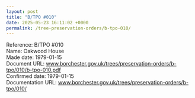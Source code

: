 ```yaml
---
layout: post
title: "B/TPO #010"
date: 2025-05-23 16:11:02 +0000
permalink: /tree-preservation-orders/b-tpo-010/
---
```


Reference: B/TPO #010 <br/>
Name: Oakwood House<br/>
Made date: 1979-01-15<br/>
Document URL: www.borchester.gov.uk/trees/preservation-orders/b-tpo/010/b-tpo-010.pdf<br/>
Confirmed date: 1979-01-15<br/>
Documentation URL: www.borchester.gov.uk/trees/preservation-orders/b-tpo/010/<br/>
